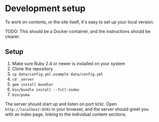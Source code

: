 # Development setup

To work on contents, or the site itself, it's easy to set up your local version.

TODO: This should be a Docker container, and the instructions should be clearer.

## Setup

1. Make sure Ruby 2.4 or newer is installed on your system
2. Clone the repository
3. `cp data/config.yml.example data/config.yml`
4. `cd _server`
5. `gem install bundler`
6. `bin/bundle install --full-index`
7. `bin/puma`

The server should start up and listen on port `9292`. Open `http://localhost:9292` in your browser, and the server should greet you with an index page, linking to the individual content sections.
